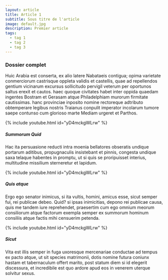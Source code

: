 ```yaml
---
layout: article
title: Article 1
subtitle: Sous titre de l'article
image: default.jpg
description: Premier article
tags:
  - tag 1
  - tag 2
  - tag 3
---
```


### Dossier complet
Huic Arabia est conserta, ex alio latere Nabataeis contigua; opima varietate conmerciorum castrisque oppleta validis et castellis, quae ad repellendos gentium vicinarum excursus sollicitudo pervigil veterum per oportunos saltus erexit et cautos. haec quoque civitates habet inter oppida quaedam ingentes Bostram et Gerasam atque Philadelphiam murorum firmitate cautissimas. hanc provinciae inposito nomine rectoreque adtributo obtemperare legibus nostris Traianus conpulit imperator incolarum tumore saepe contunso cum glorioso marte Mediam urgeret et Parthos.

{% include youtube.html id="yD4mckgWLrw" %}

##### Summorum Quid
Hac ita persuasione reducti intra moenia bellatores obseratis undique portarum aditibus, propugnaculis insistebant et pinnis, congesta undique saxa telaque habentes in promptu, ut si quis se proripuisset interius, multitudine missilium sterneretur et lapidum.  

{% include youtube.html id="yD4mckgWLrw" %}


##### Quis atque
Ergo ego senator inimicus, si ita vultis, homini, amicus esse, sicut semper fui, rei publicae debeo. Quid? si ipsas inimicitias, depono rei publicae causa, quis me tandem iure reprehendet, praesertim cum ego omnium meorum consiliorum atque factorum exempla semper ex summorum hominum consiliis atque factis mihi censuerim petenda.  

{% include youtube.html id="yD4mckgWLrw" %}


##### Sicut
Vita est illis semper in fuga uxoresque mercenariae conductae ad tempus ex pacto atque, ut sit species matrimonii, dotis nomine futura coniunx hastam et tabernaculum offert marito, post statum diem si id elegerit discessura, et incredibile est quo ardore apud eos in venerem uterque solvitur sexus.
